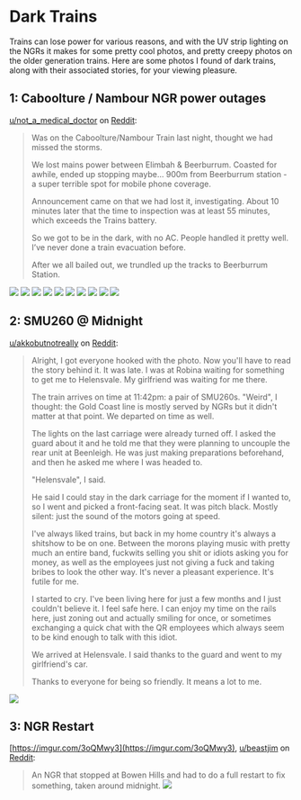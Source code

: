 # Dark Trains

Trains can lose power for various reasons, and with the UV strip lighting on the NGRs it makes for some pretty cool photos, and pretty creepy photos on the older generation trains. Here are some photos I found of dark trains, along with their associated stories, for your viewing pleasure.

## 1: Caboolture / Nambour NGR power outages

[u/not_a_medical_doctor](https://www.reddit.com/user/not_a_medical_doctor/) on [Reddit](https://www.reddit.com/r/brisbane/comments/1gh0c38/with_the_sunshine_coast_line_still_out_i_thought/):

> Was on the Caboolture/Nambour Train last night, thought we had missed the storms.
>
> We lost mains power between Elimbah & Beerburrum. Coasted for awhile, ended up stopping maybe… 900m from Beerburrum station - a super terrible spot for mobile phone coverage.
>
> Announcement came on that we had lost it, investigating. About 10 minutes later that the time to inspection was at least 55 minutes, which exceeds the Trains battery.
>
> So we got to be in the dark, with no AC. People handled it pretty well. I’ve never done a train evacuation before.
>
> After we all bailed out, we trundled up the tracks to Beerburrum Station.

![](../media/Dark-Trains/NGR_Dark_CabNam-Power-Outages-1.webp)
![](../media/Dark-Trains/NGR_Dark_CabNam-Power-Outages-2.webp)
![](../media/Dark-Trains/NGR_Dark_CabNam-Power-Outages-3.webp)
![](../media/Dark-Trains/NGR_Dark_CabNam-Power-Outages-4.webp)
![](../media/Dark-Trains/NGR_Dark_CabNam-Power-Outages-5.webp)
![](../media/Dark-Trains/NGR_Dark_CabNam-Power-Outages-6.webp)
![](../media/Dark-Trains/NGR_Dark_CabNam-Power-Outages-7.webp)
![](../media/Dark-Trains/NGR_Dark_CabNam-Power-Outages-8.webp)
![](../media/Dark-Trains/NGR_Dark_CabNam-Power-Outages-9.webp)
![](../media/Dark-Trains/NGR_Dark_CabNam-Power-Outages-10.webp)

## 2: SMU260 @ Midnight

[u/akkobutnotreally](https://www.reddit.com/user/akkobutnotreally/) on [Reddit](https://www.reddit.com/r/brisbane/comments/11lmi2d/comment/jbe84wn/):

> Alright, I got everyone hooked with the photo. Now you'll have to read the story behind it.
> It was late. I was at Robina waiting for something to get me to Helensvale. My girlfriend was waiting for me there.
>
> The train arrives on time at 11:42pm: a pair of SMU260s. "Weird", I thought: the Gold Coast line is mostly served by NGRs but it didn't matter at that point. We departed on time as well.
>
> The lights on the last carriage were already turned off. I asked the guard about it and he told me that they were planning to uncouple the rear unit at Beenleigh. He was just making preparations beforehand, and then he asked me where I was headed to.
>
> "Helensvale", I said.
>
> He said I could stay in the dark carriage for the moment if I wanted to, so I went and picked a front-facing seat. It was pitch black. Mostly silent: just the sound of the motors going at speed.
>
> I've always liked trains, but back in my home country it's always a shitshow to be on one. Between the morons playing music with pretty much an entire band, fuckwits selling you shit or idiots asking you for money, as well as the employees just not giving a fuck and taking bribes to look the other way. It's never a pleasant experience. It's futile for me.
>
> I started to cry. I've been living here for just a few months and I just couldn't believe it. I feel safe here. I can enjoy my time on the rails here, just zoning out and actually smiling for once, or sometimes exchanging a quick chat with the QR employees which always seem to be kind enough to talk with this idiot.
>
> We arrived at Helensvale. I said thanks to the guard and went to my girlfriend's car.
>
> Thanks to everyone for being so friendly. It means a lot to me.

![](../media/SMU260_Dark.jpeg)

## 3: NGR Restart

[https://imgur.com/3oQMwy3](https://imgur.com/3oQMwy3), [u/beastjim](https://www.reddit.com/user/beastjim/) on [Reddit](https://www.reddit.com/r/brisbane/comments/11lmi2d/comment/jbe5u5w):

> An NGR that stopped at Bowen Hills and had to do a full restart to fix something, taken around midnight.
> ![](../media/NGR_dark.jpeg)
